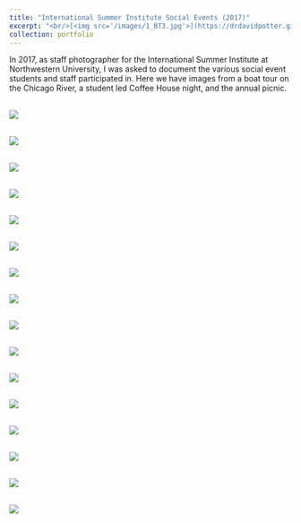 ```yaml
---
title: "International Summer Institute Social Events (2017)"
excerpt: "<br/>[<img src='/images/1_BT3.jpg'>](https://drdavidpotter.github.io/portfolio/9_SocialEventsISI2017/)"
collection: portfolio
---
```


In 2017, as staff photographer for the International Summer Institute at Northwestern University,  I was asked to document the various social event students and staff participated in. Here we have images from a boat tour on the Chicago River, a student led Coffee House night, and the annual picnic. 

<br/><img src='/images/1_BT3.jpg'>

<br/><img src='/images/2_BT4.jpg'>

<br/><img src='/images/3_BT5.jpg'>

<br/><img src='/images/4_BT6.jpg'>

<br/><img src='/images/A_CH5.jpg'>

<br/><img src='/images/B_CH4.jpg'>

<br/><img src='/images/C_CH6.jpg'>

<br/><img src='/images/D_CH3.jpg'>

<br/><img src='/images/F_CH1.jpg'>

<br/><img src='/images/G_CH2.jpg'>

<br/><img src='/images/P1.jpg'>

<br/><img src='/images/P2.jpg'>

<br/><img src='/images/P5.jpg'>

<br/><img src='/images/P9.jpg'>

<br/><img src='/images/P12.jpg'>

<br/><img src='/images/P14.jpg'>